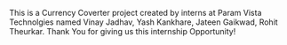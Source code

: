 This is a Currency Coverter project created by interns at Param Vista Technolgies named Vinay Jadhav, Yash Kankhare, Jateen Gaikwad, Rohit Theurkar.
Thank You for giving us this internship Opportunity!
